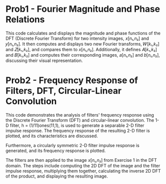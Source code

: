 # Prob1 - Fourier Magnitude and Phase Relations

This code calculates and displays the magnitude and phase functions of the DFT (Discrete Fourier Transform) for two intensity images, 𝑥[𝑛₁,𝑛₂] and 𝑦[𝑛₁,𝑛₂]. It then computes and displays two new Fourier transforms, 𝑊[𝑘₁,𝑘₂] and 𝑍[𝑘₁,𝑘₂], and compares them to 𝑥[𝑛₁,𝑛₂]. Additionally, it defines 𝐴[𝑘₁,𝑘₂] and 𝐵[𝑘₁,𝑘₂] and computes their corresponding images, 𝑎[𝑛₁,𝑛₂] and 𝑏[𝑛₁,𝑛₂], discussing their visual representation. 
# Prob2 - Frequency Response of Filters, DFT, Circular-Linear Convolution

This code demonstrates the analysis of filters' frequency response using the Discrete Fourier Transform (DFT) and circular-linear convolution. The 1-D filter, h = (1/11)ones(11,1), is used to generate a separable 2-D filter impulse response. The frequency response of the resulting 2-D filter is plotted, and its characteristics are discussed.

Furthermore, a circularly symmetric 2-D filter impulse response is generated, and its frequency response is plotted. 

The filters are then applied to the image 𝑥[𝑛₁,𝑛₂] from Exercise 1 in the DFT domain. The steps include computing the 2D DFT of the image and the filter impulse response, multiplying them together, calculating the inverse 2D DFT of the product, and displaying the resulting image.
